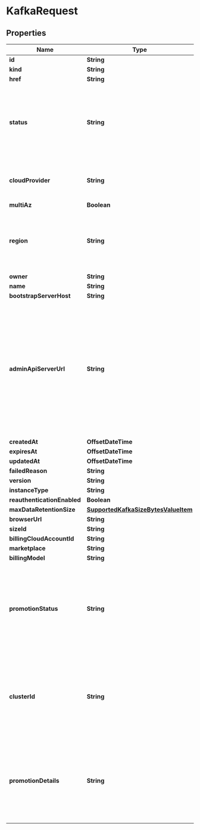 

# KafkaRequest


## Properties

Name | Type | Description | Notes
------------ | ------------- | ------------- | -------------
**id** | **String** |  | 
**kind** | **String** |  | 
**href** | **String** |  | 
**status** | **String** | Values: [accepted, preparing, provisioning, ready, failed, deprovision, deleting, suspending, suspended, resuming]  |  [optional]
**cloudProvider** | **String** | Name of Cloud used to deploy. For example AWS |  [optional]
**multiAz** | **Boolean** |  | 
**region** | **String** | Values will be regions of specific cloud provider. For example: us-east-1 for AWS |  [optional]
**owner** | **String** |  |  [optional]
**name** | **String** |  |  [optional]
**bootstrapServerHost** | **String** |  |  [optional]
**adminApiServerUrl** | **String** | The kafka admin server url to perform kafka admin operations e.g acl management etc. The value will be available when the Kafka has been fully provisioned i.e it reaches a &#39;ready&#39; state |  [optional]
**createdAt** | **OffsetDateTime** |  |  [optional]
**expiresAt** | **OffsetDateTime** |  |  [optional]
**updatedAt** | **OffsetDateTime** |  |  [optional]
**failedReason** | **String** |  |  [optional]
**version** | **String** |  |  [optional]
**instanceType** | **String** |  |  [optional]
**reauthenticationEnabled** | **Boolean** |  | 
**maxDataRetentionSize** | [**SupportedKafkaSizeBytesValueItem**](SupportedKafkaSizeBytesValueItem.md) |  |  [optional]
**browserUrl** | **String** |  |  [optional]
**sizeId** | **String** |  |  [optional]
**billingCloudAccountId** | **String** |  |  [optional]
**marketplace** | **String** |  |  [optional]
**billingModel** | **String** |  |  [optional]
**promotionStatus** | **String** | Status of the Kafka request promotion. Possible values: [&#39;promoting&#39;, &#39;failed&#39;]. If unset it means no promotion is in progress. |  [optional]
**clusterId** | **String** | The ID of the data plane where Kafka is deployed on. This information is only returned for kafka whose billing model is enterprise |  [optional]
**promotionDetails** | **String** | Details of the Kafka request promotion. It can be set when a Kafka request promotion is in progress or has failed |  [optional]



